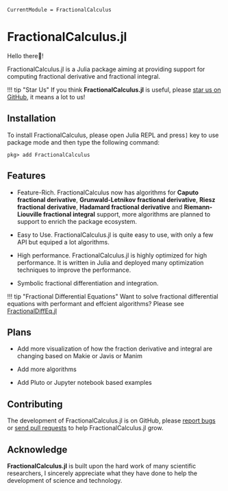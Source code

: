 ```@meta
CurrentModule = FractionalCalculus
```

# FractionalCalculus.jl

Hello there👋!

FractionalCalculus.jl is a Julia package aiming at providing support for computing fractional derivative and fractional integral.

!!! tip "Star Us"
	If you think **FractionalCalculus.jl** is useful, please [star us on GitHub](httpd://github.com/SciFracX/FractionalCalculus.jl), it means a lot to us!

## Installation

To install FractionalCalculus, please open Julia REPL and press`]` key to use package mode and then type the following command:

```julia-repl
pkg> add FractionalCalculus
```

## Features

* Feature-Rich. FractionalCalculus now has algorithms for **Caputo fractional derivative**, **Grunwald-Letnikov fractional derivative**, **Riesz fractional derivative**, **Hadamard fractional derivative** and **Riemann-Liouville fractional integral** support, more algorithms are planned to support to enrich the package ecosystem.

* Easy to Use. FractionalCalculus.jl is quite easy to use, with only a few API but equiped a lot algorithms.

* High performance. FractionalCalculus.jl is highly optimized for high performance. It is written in Julia and deployed many optimization techniques to improve the performance.

* Symbolic fractional differentiation and integration.

!!! tip "Fractional Differential Equations"
	Want to solve fractional differential equations with performant and effcient algorithms? Please see [FractionalDiffEq.jl](https://github.com/SciFracX/FractionalDiffEq.jl)

## Plans

- Add more visualization of how the fraction derivative and integral are changing based on Makie or Javis or Manim

- Add more algorithms

- Add Pluto or Jupyter notebook based examples

## Contributing

The development of FractionalCalculus.jl is on GitHub, please [report bugs](https://github.com/SciFracX/FractionalCalculus.jl/issues) or [send pull requests](https://github.com/SciFracX/FractionalCalculus.jl/pulls) to help FractionalCalculus.jl grow.

## Acknowledge

**FractionalCalculus.jl** is built upon the hard work of many scientific researchers, I sincerely appreciate what they have done to help the development of science and technology.